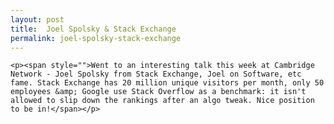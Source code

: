 ```yaml
---
layout: post
title:  Joel Spolsky & Stack Exchange
permalink: joel-spolsky-stack-exchange
---
```


    <p><span style="">Went to an interesting talk this week at Cambridge Network - Joel Spolsky from Stack Exchange, Joel on Software, etc fame. Stack Exchange has 20 million unique visitors per month, only 50 employees &amp; Google use Stack Overflow as a benchmark: it isn't allowed to slip down the rankings after an algo tweak. Nice position to be in!</span></p>
  
